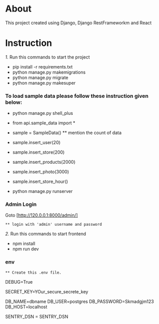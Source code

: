 # About

This project created using Django, Django RestFrameworkm and React

# Instruction

_1._ Run this commands to start the project

- pip install -r requirements.txt
- python manage.py makemigrations
- python manage.py migrate
- python manage.py makesuper

### To load sample data please follow these instruction given below:

- python manage.py shell_plus
- from api.sample_data import \*
- sample = SampleData()
  \*\* mention the count of data
- sample.insert_user(20)
- sample.insert_store(200)
- sample.insert_products(2000)
- sample.insert_photo(3000)
- sample.insert_store_hour()

- python manage.py runserver

### Admin Login

Goto [http://120.0.0.1:8000/admin/]

    ** login with 'admin' username and password

_2._ Run this commands to start frontend

- npm install
- npm run dev

### env

    ** Create this .env file.

DEBUG=True

SECRET_KEY=YOur_secure_secrete_key

DB_NAME=dbname
DB_USER=postgres
DB_PASSWORD=Skmadgjm123
DB_HOST=localhost

SENTRY_DSN = SENTRY_DSN
